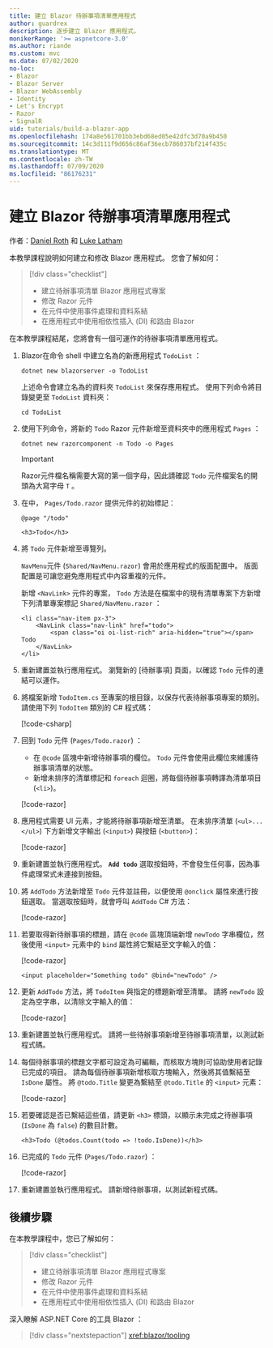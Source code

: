```yaml
---
title: 建立 Blazor 待辦事項清單應用程式
author: guardrex
description: 逐步建立 Blazor 應用程式。
monikerRange: '>= aspnetcore-3.0'
ms.author: riande
ms.custom: mvc
ms.date: 07/02/2020
no-loc:
- Blazor
- Blazor Server
- Blazor WebAssembly
- Identity
- Let's Encrypt
- Razor
- SignalR
uid: tutorials/build-a-blazor-app
ms.openlocfilehash: 174a8e561701bb3ebd68ed05e42dfc3d70a9b450
ms.sourcegitcommit: 14c3d111f9d656c86af36ecb786037bf214f435c
ms.translationtype: MT
ms.contentlocale: zh-TW
ms.lasthandoff: 07/09/2020
ms.locfileid: "86176231"
---
```

# <a name="build-a-blazor-todo-list-app"></a>建立 Blazor 待辦事項清單應用程式

作者：[Daniel Roth](https://github.com/danroth27) 和 [Luke Latham](https://github.com/guardrex)

本教學課程說明如何建立和修改 Blazor 應用程式。 您會了解如何：

> [!div class="checklist"]
> * 建立待辦事項清單 Blazor 應用程式專案
> * 修改 Razor 元件
> * 在元件中使用事件處理和資料系結
> * 在應用程式中使用相依性插入 (DI) 和路由 Blazor

在本教學課程結尾，您將會有一個可運作的待辦事項清單應用程式。

1. Blazor在命令 shell 中建立名為的新應用程式 `TodoList` ：

   ```dotnetcli
   dotnet new blazorserver -o TodoList
   ```

   上述命令會建立名為的資料夾 `TodoList` 來保存應用程式。 使用下列命令將目錄變更至 `TodoList` 資料夾：

   ```dotnetcli
   cd TodoList
   ```

1. 使用下列命令，將新的 `Todo` Razor 元件新增至資料夾中的應用程式 `Pages` ：

   ```dotnetcli
   dotnet new razorcomponent -n Todo -o Pages
   ```

   > [!IMPORTANT]
   > Razor元件檔名稱需要大寫的第一個字母，因此請確認 `Todo` 元件檔案名的開頭為大寫字母 `T` 。

1. 在中， `Pages/Todo.razor` 提供元件的初始標記：

   ```razor
   @page "/todo"

   <h3>Todo</h3>
   ```

1. 將 `Todo` 元件新增至導覽列。

   `NavMenu`元件 (`Shared/NavMenu.razor`) 會用於應用程式的版面配置中。 版面配置是可讓您避免應用程式中內容重複的元件。

   新增 `<NavLink>` 元件的專案， `Todo` 方法是在檔案中的現有清單專案下方新增下列清單專案標記 `Shared/NavMenu.razor` ：

   ```razor
   <li class="nav-item px-3">
       <NavLink class="nav-link" href="todo">
           <span class="oi oi-list-rich" aria-hidden="true"></span> Todo
       </NavLink>
   </li>
   ```

1. 重新建置並執行應用程式。 瀏覽新的 [待辦事項] 頁面，以確認 `Todo` 元件的連結可以運作。

1. 將檔案新增 `TodoItem.cs` 至專案的根目錄，以保存代表待辦事項專案的類別。 請使用下列 `TodoItem` 類別的 C# 程式碼：

   [!code-csharp[](build-a-blazor-app/samples_snapshot/3.x/TodoItem.cs)]

1. 回到 `Todo` 元件 (`Pages/Todo.razor`) ：

   * 在 `@code` 區塊中新增待辦事項的欄位。 `Todo` 元件會使用此欄位來維護待辦事項清單的狀態。
   * 新增未排序的清單標記和 `foreach` 迴圈，將每個待辦事項轉譯為清單項目 (`<li>`)。

   [!code-razor[](build-a-blazor-app/samples_snapshot/3.x/ToDo4.razor?highlight=5-10,12-14)]

1. 應用程式需要 UI 元素，才能將待辦事項新增至清單。 在未排序清單 (`<ul>...</ul>`) 下方新增文字輸出 (`<input>`) 與按鈕 (`<button>`)：

   [!code-razor[](build-a-blazor-app/samples_snapshot/3.x/ToDo5.razor?highlight=12-13)]

1. 重新建置並執行應用程式。 **`Add todo`** 選取按鈕時，不會發生任何事，因為事件處理常式未連接到按鈕。

1. 將 `AddTodo` 方法新增至 `Todo` 元件並註冊，以便使用 `@onclick` 屬性來進行按鈕選取。 當選取按鈕時，就會呼叫 `AddTodo` C# 方法：

   [!code-razor[](build-a-blazor-app/samples_snapshot/3.x/ToDo6.razor?highlight=2,7-10)]

1. 若要取得新待辦事項的標題，請在 `@code` 區塊頂端新增 `newTodo` 字串欄位，然後使用 `<input>` 元素中的 `bind` 屬性將它繫結至文字輸入的值：

   [!code-razor[](build-a-blazor-app/samples_snapshot/3.x/ToDo7.razor?highlight=2)]

   ```razor
   <input placeholder="Something todo" @bind="newTodo" />
   ```

1. 更新 `AddTodo` 方法，將 `TodoItem` 與指定的標題新增至清單。 請將 `newTodo` 設定為空字串，以清除文字輸入的值：

   [!code-razor[](build-a-blazor-app/samples_snapshot/3.x/ToDo8.razor?highlight=19-26)]

1. 重新建置並執行應用程式。 請將一些待辦事項新增至待辦事項清單，以測試新程式碼。

1. 每個待辦事項的標題文字都可設定為可編輯，而核取方塊則可協助使用者記錄已完成的項目。 請為每個待辦事項新增核取方塊輸入，然後將其值繫結至 `IsDone` 屬性。 將 `@todo.Title` 變更為繫結至 `@todo.Title` 的 `<input>` 元素：

   [!code-razor[](build-a-blazor-app/samples_snapshot/3.x/ToDo9.razor?highlight=5-6)]

1. 若要確認是否已繫結這些值，請更新 `<h3>` 標頭，以顯示未完成之待辦事項 (`IsDone` 為 `false`) 的數目計數。

   ```razor
   <h3>Todo (@todos.Count(todo => !todo.IsDone))</h3>
   ```

1. 已完成的 `Todo` 元件 (`Pages/Todo.razor`) ：

   [!code-razor[](build-a-blazor-app/samples_snapshot/3.x/Todo.razor)]

1. 重新建置並執行應用程式。 請新增待辦事項，以測試新程式碼。

## <a name="next-steps"></a>後續步驟

在本教學課程中，您已了解如何：

> [!div class="checklist"]
> * 建立待辦事項清單 Blazor 應用程式專案
> * 修改 Razor 元件
> * 在元件中使用事件處理和資料系結
> * 在應用程式中使用相依性插入 (DI) 和路由 Blazor

深入瞭解 ASP.NET Core 的工具 Blazor ：

> [!div class="nextstepaction"]
> <xref:blazor/tooling>
